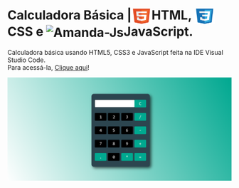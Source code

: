 # Calculadora Básica |<img align="center" alt="Amanda-HTML" height="35" width="45" src="https://raw.githubusercontent.com/devicons/devicon/master/icons/html5/html5-original.svg">HTML, <img align="center" alt="Amanda-CSS" height="35" width="45" src="https://raw.githubusercontent.com/devicons/devicon/master/icons/css3/css3-original.svg">CSS e <img align="center" alt="Amanda-Js" height="35" width="45" src="https://cdn.jsdelivr.net/gh/devicons/devicon/icons/javascript/javascript-original.svg">JavaScript.</h1>

Calculadora básica usando HTML5, CSS3 e JavaScript feita na IDE Visual Studio Code. <br>
Para acessá-la, <a href="https://amandavsadev.github.io/calculadora-basica/" target="_blank"> Clique aqui</a>!</li>

<img align="center" alt="calculadora" src="calculadora.png">
